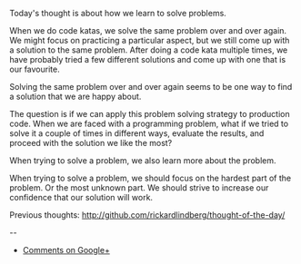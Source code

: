 Today's thought is about how we learn to solve problems.

When we do code katas, we solve the same problem over and over again. We might
focus on practicing a particular aspect, but we still come up with a solution
to the same problem. After doing a code kata multiple times, we have probably
tried a few different solutions and come up with one that is our favourite.

Solving the same problem over and over again seems to be one way to find a
solution that we are happy about.

The question is if we can apply this problem solving strategy to production
code. When we are faced with a programming problem, what if we tried to solve
it a couple of times in different ways, evaluate the results, and proceed with
the solution we like the most?

When trying to solve a problem, we also learn more about the problem.

When trying to solve a problem, we should focus on the hardest part of the
problem. Or the most unknown part. We should strive to increase our confidence
that our solution will work.

Previous thoughts: http://github.com/rickardlindberg/thought-of-the-day/

--

* [Comments on Google+](https://plus.google.com/u/0/112175093836850283531/posts/RSV8BgvopLF)
